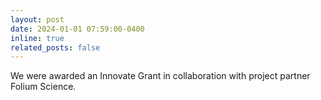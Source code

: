 ```yaml
---
layout: post
date: 2024-01-01 07:59:00-0400
inline: true
related_posts: false
---
```


We were awarded an Innovate Grant in collaboration with project partner Folium Science.
